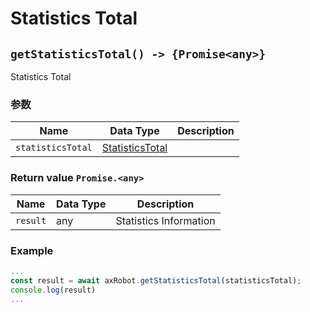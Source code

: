 ﻿# Statistics Total

## `getStatisticsTotal() -> {Promise<any>}`

Statistics Total

### 参数

| Name | Data Type | Description |
| ------------ | ------ | ------------------ |
| `statisticsTotal` | [StatisticsTotal](../../Define/Define-StatisticsTotal) |  |

### Return value `Promise.<any>`

| Name | Data Type | Description |
| --------- | ---- | -------- |
| `result` | any  | Statistics Information |

### Example

```javascript
...
const result = await axRobot.getStatisticsTotal(statisticsTotal);
console.log(result)
...
```